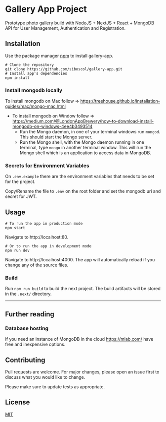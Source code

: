 # Gallery App Project

Prototype photo gallery build with NodeJS + NextJS + React + MongoDB API for User Management, Authentication and Registration.

## Installation

Use the package manager [npm](https://www.npmjs.com/) to install gallery-app.

```
# Clone the repository
git clone https://github.com/siboscol/gallery-app.git
# Install app's dependencies
npm install
```

### Install mongodb locally

To install mongodb on Mac follow => https://treehouse.github.io/installation-guides/mac/mongo-mac.html

- To install mongodb on Window follow => https://medium.com/@LondonAppBrewery/how-to-download-install-mongodb-on-windows-4ee4b3493514
  - Run the Mongo daemon, in one of your terminal windows run `mongod`. This should start the Mongo server.
  - Run the Mongo shell, with the Mongo daemon running in one terminal, type `mongo` in another terminal window. This will run the Mongo shell which is an application to access data in MongoDB.

### Secrets for Environment Variables

On `.env.example` there are the environment variables that needs to be set for the project.

Copy/Rename the file to `.env` on the root folder and set the mongodb uri and secret for JWT.

## Usage

```
# To run the app in production mode
npm start
```

Navigate to http://localhost:80.

```
# Or to run the app in development mode
npm run dev
```
Navigate to http://localhost:4000. The app will automatically reload if you change any of the source files.

### Build

Run `npm run build` to build the next project. The build artifacts will be stored in the `.next/` directory.

----

## Further reading

### Database hosting

If you need an instance of MongoDB in the cloud https://mlab.com/ have free and inexpensive options.

## Contributing
Pull requests are welcome. For major changes, please open an issue first to discuss what you would like to change.

Please make sure to update tests as appropriate.

## License
[MIT](https://choosealicense.com/licenses/mit/)
